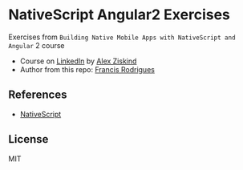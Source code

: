# NativeScript Angular2 Exercises #

Exercises from `Building Native Mobile Apps with NativeScript and Angular` 2 course

- Course on [LinkedIn][1] by [Alex Ziskind][2]
- Author from this repo: [Francis Rodrigues][3]

## References ##

- [NativeScript][4]

## License ##

MIT

  [1]: https://www.linkedin.com/learning/building-native-mobile-apps-with-nativescript-and-angular-2
  [2]: https://www.linkedin.com/learning/instructors/alex-ziskind
  [3]: https://github.com/francisrod01
  [4]: https://www.nativescript.org/
